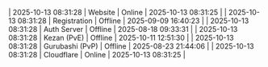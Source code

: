 | 2025-10-13 08:31:28 | Website | Online | 2025-10-13 08:31:25 |
| 2025-10-13 08:31:28 | Registration | Offline | 2025-09-09 16:40:23 |
| 2025-10-13 08:31:28 | Auth Server | Offline | 2025-08-18 09:33:31 |
| 2025-10-13 08:31:28 | Kezan (PvE) | Offline | 2025-10-11 12:51:30 |
| 2025-10-13 08:31:28 | Gurubashi (PvP) | Offline | 2025-08-23 21:44:06 |
| 2025-10-13 08:31:28 | Cloudflare | Online | 2025-10-13 08:31:25 |
